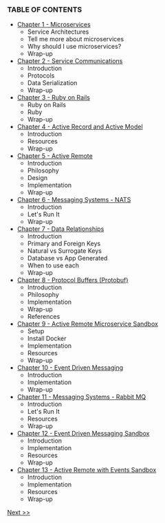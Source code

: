 ### TABLE OF CONTENTS

* [Chapter 1 - Microservices](020-chapter-01.md)
  * Service Architectures
  * Tell me more about microservices
  * Why should I use microservices?
  * Wrap-up
* [Chapter 2 - Service Communications](030-chapter-02.md)
  * Introduction
  * Protocols
  * Data Serialization
  * Wrap-up
* [Chapter 3 - Ruby on Rails](040-chapter-03.md)
  * Ruby on Rails
  * Ruby
  * Wrap-up
* [Chapter 4 - Active Record and Active Model](050-chapter-04.md)
  * Introduction
  * Resources
  * Wrap-up
* [Chapter 5 - Active Remote](060-chapter-05.md)
  * Introduction
  * Philosophy
  * Design
  * Implementation
  * Wrap-up
* [Chapter 6 - Messaging Systems - NATS](070-chapter-06.md)
  * Introduction
  * Let's Run It
  * Wrap-up
* [Chapter 7 - Data Relationships](080-chapter-07.md)
  * Introduction
  * Primary and Foreign Keys
  * Natural vs Surrogate Keys
  * Database vs App Generated
  * When to use each
  * Wrap-up
* [Chapter 8 - Protocol Buffers (Protobuf)](090-chapter-08.md)
  * Introduction
  * Philosophy
  * Implementation
  * Wrap-up
  * References
* [Chapter 9 - Active Remote Microservice Sandbox](100-chapter-09.md)
  * Setup
  * Install Docker
  * Implementation
  * Resources
  * Wrap-up
* [Chapter 10 - Event Driven Messaging](110-chapter-10.md)
  * Introduction
  * Implementation
  * Wrap-up
* [Chapter 11 - Messaging Systems - Rabbit MQ](120-chapter-11.md)
  * Introduction
  * Let's Run It
  * Resources
  * Wrap-up
* [Chapter 12 - Event Driven Messaging Sandbox](130-chapter-12.md)
  * Introduction
  * Implementation
  * Resources
  * Wrap-up
* [Chapter 13 - Active Remote with Events Sandbox](140-chapter-13.md)
  * Introduction
  * Implementation
  * Resources
  * Wrap-up

[Next >>](010-chapter-00.md)
